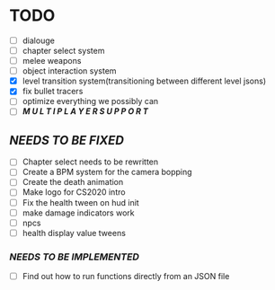 # TODO

 - [ ] dialouge
 - [ ] chapter select system
 - [ ] melee weapons
 - [ ] object interaction system
 - [x] level transition system(transitioning between different level jsons)
 - [x] fix bullet tracers
 - [ ] optimize everything we possibly can
 - [ ] ***M U L T I  P L A Y E R  S U P P O R T***

## ***NEEDS TO BE FIXED***

 - [ ] Chapter select needs to be rewritten
 - [ ] Create a BPM system for the camera bopping
 - [ ] Create the death animation
 - [ ] Make logo for CS2020 intro
 - [ ] Fix the health tween on hud init
 - [ ] make damage indicators work
 - [ ] npcs
 - [ ] health display value tweens

### ***NEEDS TO BE IMPLEMENTED***

 - [ ] Find out how to run functions directly from an JSON file
